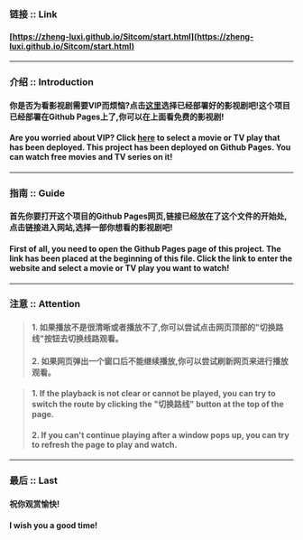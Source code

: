 ### 链接 :: Link
#### [https://zheng-luxi.github.io/Sitcom/start.html](https://zheng-luxi.github.io/Sitcom/start.html)
---
### 介绍 :: Introduction
#### 你是否为看影视剧需要VIP而烦恼?点击[这里](https://zheng-luxi.github.io/Sitcom/start.html)选择已经部署好的影视剧吧!这个项目已经部署在Github Pages上了,你可以在上面看免费的影视剧!
#### Are you worried about VIP? Click [here](https://zheng-luxi.github.io/Sitcom/start.html) to select a movie or TV play that has been deployed. This project has been deployed on Github Pages. You can watch free movies and TV series on it!
---
### 指南 :: Guide
#### 首先你要打开这个项目的Github Pages网页,链接已经放在了这个文件的开始处,点击链接进入网站,选择一部你想看的影视剧吧!
#### First of all, you need to open the Github Pages page of this project. The link has been placed at the beginning of this file. Click the link to enter the website and select a movie or TV play you want to watch!
---
### 注意 :: Attention
> #### 1. 如果播放不是很清晰或者播放不了,你可以尝试点击网页顶部的"切换路线"按钮去切换线路观看。
> #### 2. 如果网页弹出一个窗口后不能继续播放,你可以尝试刷新网页来进行播放观看。

> #### 1. If the playback is not clear or cannot be played, you can try to switch the route by clicking the "切换路线" button at the top of the page.
> #### 2. If you can't continue playing after a window pops up, you can try to refresh the page to play and watch.
---
### 最后 :: Last
#### 祝你观赏愉快!
#### I wish you a good time!
